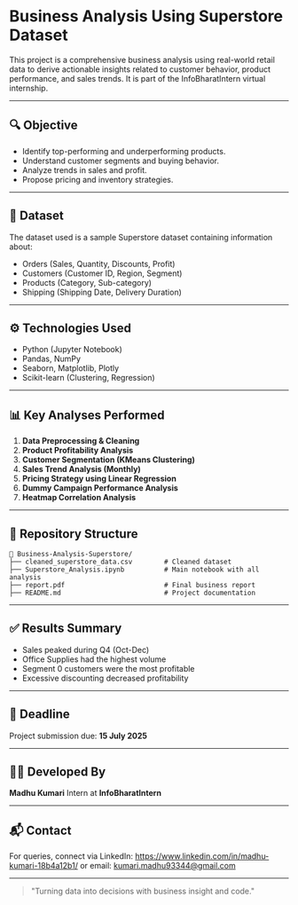 # Business Analysis Using Superstore Dataset

This project is a comprehensive business analysis using real-world retail data to derive actionable insights related to customer behavior, product performance, and sales trends. It is part of the InfoBharatIntern virtual internship.

---

## 🔍 Objective

* Identify top-performing and underperforming products.
* Understand customer segments and buying behavior.
* Analyze trends in sales and profit.
* Propose pricing and inventory strategies.

---

## 📁 Dataset

The dataset used is a sample Superstore dataset containing information about:

* Orders (Sales, Quantity, Discounts, Profit)
* Customers (Customer ID, Region, Segment)
* Products (Category, Sub-category)
* Shipping (Shipping Date, Delivery Duration)

---

## ⚙️ Technologies Used

* Python (Jupyter Notebook)
* Pandas, NumPy
* Seaborn, Matplotlib, Plotly
* Scikit-learn (Clustering, Regression)

---

## 📊 Key Analyses Performed

1. **Data Preprocessing & Cleaning**
2. **Product Profitability Analysis**
3. **Customer Segmentation (KMeans Clustering)**
4. **Sales Trend Analysis (Monthly)**
5. **Pricing Strategy using Linear Regression**
6. **Dummy Campaign Performance Analysis**
7. **Heatmap Correlation Analysis**

---

## 📂 Repository Structure

```
📁 Business-Analysis-Superstore/
├── cleaned_superstore_data.csv        # Cleaned dataset
├── Superstore_Analysis.ipynb          # Main notebook with all analysis
├── report.pdf                         # Final business report
├── README.md                          # Project documentation
```

---

## ✅ Results Summary

* Sales peaked during Q4 (Oct-Dec)
* Office Supplies had the highest volume
* Segment 0 customers were the most profitable
* Excessive discounting decreased profitability

---

## 📅 Deadline

Project submission due: **15 July 2025**

---

## 👩‍💻 Developed By

**Madhu Kumari**
Intern at **InfoBharatIntern**

---

## 📬 Contact

For queries, connect via LinkedIn: https://www.linkedin.com/in/madhu-kumari-18b4a12b1/ or email: kumari.madhu93344@gmail.com

---

> "Turning data into decisions with business insight and code."

